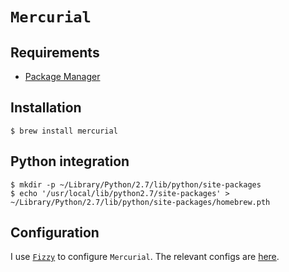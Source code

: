 # `Mercurial`

## Requirements

* [Package Manager](../system/package_manager.md)

## Installation

```ShellSession
$ brew install mercurial
```

## Python integration

```ShellSession
$ mkdir -p ~/Library/Python/2.7/lib/python/site-packages
$ echo '/usr/local/lib/python2.7/site-packages' > ~/Library/Python/2.7/lib/python/site-packages/homebrew.pth
```

## Configuration

I use [`Fizzy`](https://github.com/alem0lars/fizzy) to configure `Mercurial`.
The relevant configs are [here](https://github.com/alem0lars/configs/tree/master/mercurial).

